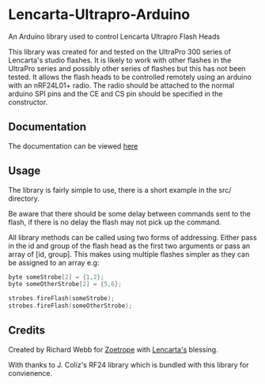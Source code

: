 Lencarta-Ultrapro-Arduino
=========================

An Arduino library used to control Lencarta Ultrapro Flash Heads

This library was created for and tested on the UltraPro 300 series of Lencarta's studio flashes. It is likely to work with other flashes in the UltraPro series and possibly other series of flashes but this has not been tested. It allows the flash heads to be controlled remotely using an arduino with an nRF24L01+ radio. The radio should be attached to the normal arduino SPI pins and the CE and CS pin should be specified in the constructor.

Documentation
-------------
The documentation can be viewed [here](https://zoetropeimaging.github.io/Lencarta-Ultrapro-Arduino/lib/lencarta_ultrapro/docs/html/classlencarta__ultrapro.html) 

Usage
-----
The library is fairly simple to use, there is a short example in the src/ directory. 

Be aware that there should be some delay between commands sent to the flash, if there is no delay the flash may not pick up
the command. 

All library methods can be called using two forms of addressing. Either pass in the id and group of the flash head as the first two arguments or pass an array of [id, group]. This makes using multiple flashes simpler as they can be assigned to an array e.g:

```c
byte someStrobe[2] = {1,2};
byte someOtherStrobe[2] = {5,6};

strobes.fireFlash(someStrobe);
strobes.fireFlash(someOtherStrobe);
```

Credits
-------
Created by Richard Webb for [Zoetrope](http://zoetrope.io) with [Lencarta's](http://lencarta.com/) blessing.

With thanks to J. Coliz's RF24 library which is bundled with this library for convienence.
